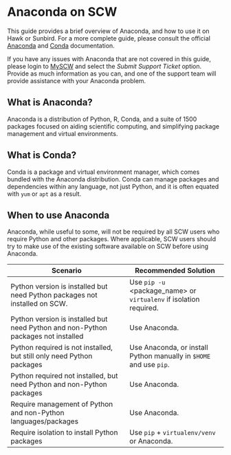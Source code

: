 # Anaconda on SCW

This guide provides a brief overview of Anaconda, and how to use it on Hawk or Sunbird. For a more complete guide, please consult the official [Anaconda](https://docs.anaconda.com/) and [Conda](https://conda.io/projects/conda/en/latest/user-guide/index.html) documentation.

If you have any issues with Anaconda that are not covered in this guide, please login to [MySCW](https://scw.bangor.ac.uk/en/) and select the *Submit Support Ticket* option.  Provide as much information as you can, and one of the support team will provide assistance with your Anaconda problem.

## What is Anaconda?

Anaconda is a distribution of Python, R, Conda, and a suite of 1500 packages focused on aiding scientific computing, and simplifying package management and virtual environments.

## What is Conda?

Conda is a package and virtual environment manager, which comes bundled with the Anaconda distribution.  Conda can manage packages and dependencies within any language, not just Python, and it is often equated with `yum` or `apt` as a result.

## When to use Anaconda

Anaconda, while useful to some, will not be required by all SCW users who require Python and other packages.  Where applicable, SCW users should try to make use of the existing software available on SCW before using Anaconda.

| Scenario | Recommended Solution |
| -------- | -------------------- |
| Python version is installed but need Python packages not installed on SCW. | Use `pip -u` <package_name> or `virtualenv` if isolation required. |
| Python version is installed but need Python and non-Python packages not installed | Use Anaconda. |
| Python required is not installed, but still only need Python packages | Use Anaconda, or install Python manually in `$HOME` and use `pip`. |
| Python required not installed, but need Python and non-Python packages | Use Anaconda. |
| Require management of Python and non-Python languages/packages | Use Anaconda. |
| Require isolation to install Python packages | Use `pip` + `virtualenv/venv` or Anaconda. |
